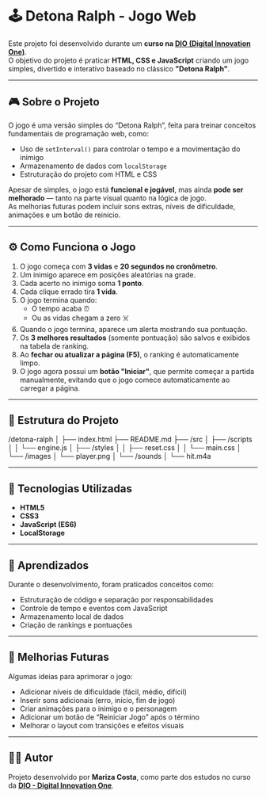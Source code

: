 # 🕹️ Detona Ralph - Jogo Web

Este projeto foi desenvolvido durante um **curso na [DIO (Digital Innovation One)](https://www.dio.me/)**.  
O objetivo do projeto é praticar **HTML, CSS e JavaScript** criando um jogo simples, divertido e interativo baseado no clássico **"Detona Ralph"**.

---

## 🎮 Sobre o Projeto

O jogo é uma versão simples do “Detona Ralph”, feita para treinar conceitos fundamentais de programação web, como:

-   Uso de `setInterval()` para controlar o tempo e a movimentação do inimigo
-   Armazenamento de dados com `localStorage`
-   Estruturação do projeto com HTML e CSS

Apesar de simples, o jogo está **funcional e jogável**, mas ainda **pode ser melhorado** — tanto na parte visual quanto na lógica de jogo.  
As melhorias futuras podem incluir sons extras, níveis de dificuldade, animações e um botão de reinício.

---

## ⚙️ Como Funciona o Jogo

1. O jogo começa com **3 vidas** e **20 segundos no cronômetro**.
2. Um inimigo aparece em posições aleatórias na grade.
3. Cada acerto no inimigo soma **1 ponto**.
4. Cada clique errado tira **1 vida**.
5. O jogo termina quando:
    - O tempo acaba ⏰
    - Ou as vidas chegam a zero ☠️
6. Quando o jogo termina, aparece um alerta mostrando sua pontuação.
7. Os **3 melhores resultados** (somente pontuação) são salvos e exibidos na tabela de ranking.
8. Ao **fechar ou atualizar a página (F5)**, o ranking é automaticamente limpo.
9. O jogo agora possui um **botão "Iniciar"**, que permite começar a partida manualmente, evitando que o jogo comece automaticamente ao carregar a página.

---

## 📁 Estrutura do Projeto

/detona-ralph
│
├── index.html
├── README.md
├── /src
│ ├── /scripts
│ │ └── engine.js
│ ├── /styles
│ │ ├── reset.css
│ │ └── main.css
│ └── /images
│ └── player.png
│ └── /sounds
│ └── hit.m4a

---

## 🚀 Tecnologias Utilizadas

-   **HTML5**
-   **CSS3**
-   **JavaScript (ES6)**
-   **LocalStorage**

---

## 🧠 Aprendizados

Durante o desenvolvimento, foram praticados conceitos como:

-   Estruturação de código e separação por responsabilidades
-   Controle de tempo e eventos com JavaScript
-   Armazenamento local de dados
-   Criação de rankings e pontuações

---

## 🔮 Melhorias Futuras

Algumas ideias para aprimorar o jogo:

-   Adicionar níveis de dificuldade (fácil, médio, difícil)
-   Inserir sons adicionais (erro, início, fim de jogo)
-   Criar animações para o inimigo e o personagem
-   Adicionar um botão de “Reiniciar Jogo” após o término
-   Melhorar o layout com transições e efeitos visuais

---

## 👨‍💻 Autor

Projeto desenvolvido por **Mariza Costa**, como parte dos estudos no curso da **[DIO - Digital Innovation One](https://www.dio.me/)**.
